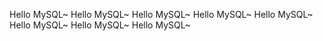 Hello MySQL~
Hello MySQL~
Hello MySQL~
Hello MySQL~
Hello MySQL~
Hello MySQL~
Hello MySQL~
Hello MySQL~
